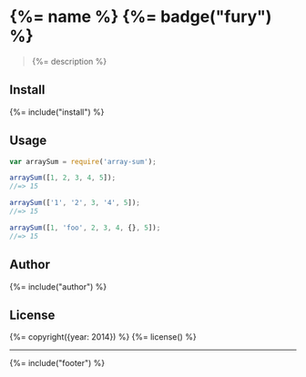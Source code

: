 # {%= name %} {%= badge("fury") %}

> {%= description %}

## Install
{%= include("install") %}

## Usage

```js
var arraySum = require('array-sum');

arraySum([1, 2, 3, 4, 5]);
//=> 15

arraySum(['1', '2', 3, '4', 5]);
//=> 15

arraySum([1, 'foo', 2, 3, 4, {}, 5]);
//=> 15
```

## Author
{%= include("author") %}

## License
{%= copyright({year: 2014}) %}
{%= license() %}

***

{%= include("footer") %}